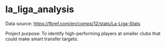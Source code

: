 # la_liga_analysis

Data source: https://fbref.com/en/comps/12/stats/La-Liga-Stats

Project purpose: To identify high-performing players at smaller clubs that could make smart transfer targets.
